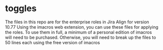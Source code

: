 # toggles
The files in this repo are for the enterprise roles in Jira Align for version 10.77
Using the imacros web extension, you can use these files for applying the roles.
To use them in full, a minimum of a personal edition of imacros will need to be purchased. 
Otherwise, you will need to break up the files to 50 lines each using the free version of imacros

